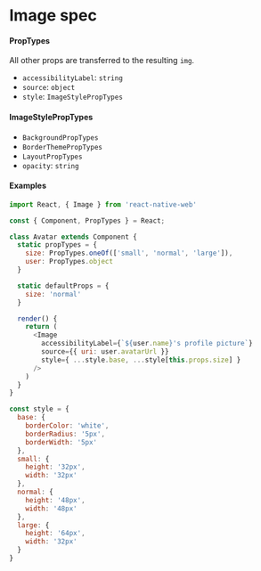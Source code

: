 # Image spec

#### PropTypes

All other props are transferred to the resulting `img`.

+ `accessibilityLabel`: `string`
+ `source`: `object`
+ `style`: `ImageStylePropTypes`

#### ImageStylePropTypes

+ `BackgroundPropTypes`
+ `BorderThemePropTypes`
+ `LayoutPropTypes`
+ `opacity`: `string`

#### Examples

```js
import React, { Image } from 'react-native-web'

const { Component, PropTypes } = React;

class Avatar extends Component {
  static propTypes = {
    size: PropTypes.oneOf(['small', 'normal', 'large']),
    user: PropTypes.object
  }

  static defaultProps = {
    size: 'normal'
  }

  render() {
    return (
      <Image
        accessibilityLabel={`${user.name}'s profile picture`}
        source={{ uri: user.avatarUrl }}
        style={ ...style.base, ...style[this.props.size] }
      />
    )
  }
}

const style = {
  base: {
    borderColor: 'white',
    borderRadius: '5px',
    borderWidth: '5px'
  },
  small: {
    height: '32px',
    width: '32px'
  },
  normal: {
    height: '48px',
    width: '48px'
  },
  large: {
    height: '64px',
    width: '32px'
  }
}
```
